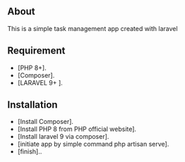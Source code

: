 
## About

This is a simple task management app created with laravel

## Requirement

- [PHP 8+].
- [Composer].
- [LARAVEL 9+ ].

## Installation 

- [Install Composer].
- [Install PHP 8 from PHP official website].
- [Install laravel 9 via composer].
- [initiate app by simple command php artisan serve].
- [finish]..
